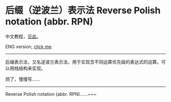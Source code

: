 # 后缀（逆波兰）表示法 Reverse Polish notation (abbr. RPN)

中文教程，[见此]()。

ENG version, [click me]().

_______________________

后缀表示法，又名逆波兰表示法，用于实现含不同运算优先级的表达式的运算。可以用栈结构来实现。

鸽了，慢慢写……

_____

Reverse Polish notation (abbr. RPN)......~~~